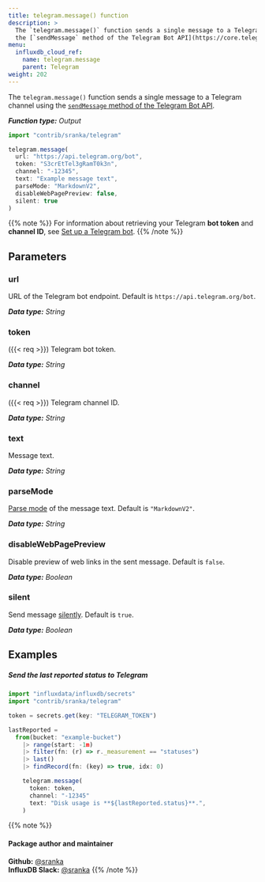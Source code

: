 ```yaml
---
title: telegram.message() function
description: >
  The `telegram.message()` function sends a single message to a Telegram channel using
  the [`sendMessage` method of the Telegram Bot API](https://core.telegram.org/bots/api#sendmessage).
menu:
  influxdb_cloud_ref:
    name: telegram.message
    parent: Telegram
weight: 202
---
```


The `telegram.message()` function sends a single message to a Telegram channel using
the [`sendMessage` method of the Telegram Bot API](https://core.telegram.org/bots/api#sendmessage).

_**Function type:** Output_

```js
import "contrib/sranka/telegram"

telegram.message(
  url: "https://api.telegram.org/bot",
  token: "S3crEtTel3gRamT0k3n",
  channel: "-12345",
  text: "Example message text",
  parseMode: "MarkdownV2",
  disableWebPagePreview: false,
  silent: true
)
```

{{% note %}}
For information about retrieving your Telegram **bot token** and **channel ID**,
see [Set up a Telegram bot](/influxdb/v2.0/reference/flux/stdlib/contrib/telegram/#set-up-a-telegram-bot).
{{% /note %}}

## Parameters

### url
URL of the Telegram bot endpoint.
Default is `https://api.telegram.org/bot`.

_**Data type:** String_

### token
({{< req >}})
Telegram bot token.

_**Data type:** String_

### channel
({{< req >}})
Telegram channel ID.

_**Data type:** String_

### text
Message text.

_**Data type:** String_

### parseMode
[Parse mode](https://core.telegram.org/bots/api#formatting-options) of the message text.
Default is `"MarkdownV2"`.

_**Data type:** String_

### disableWebPagePreview
Disable preview of web links in the sent message.
Default is `false`.

_**Data type:** Boolean_

### silent
Send message [silently](https://telegram.org/blog/channels-2-0#silent-messages).
Default is `true`.

_**Data type:** Boolean_

## Examples

##### Send the last reported status to Telegram
```js
import "influxdata/influxdb/secrets"
import "contrib/sranka/telegram"

token = secrets.get(key: "TELEGRAM_TOKEN")

lastReported =
  from(bucket: "example-bucket")
    |> range(start: -1m)
    |> filter(fn: (r) => r._measurement == "statuses")
    |> last()
    |> findRecord(fn: (key) => true, idx: 0)

    telegram.message(
      token: token,
      channel: "-12345"
      text: "Disk usage is **${lastReported.status}**.",
    )
```

{{% note %}}
#### Package author and maintainer
**Github:** [@sranka](https://github.com/sranka)  
**InfluxDB Slack:** [@sranka](https://influxdata.com/slack)
{{% /note %}}
